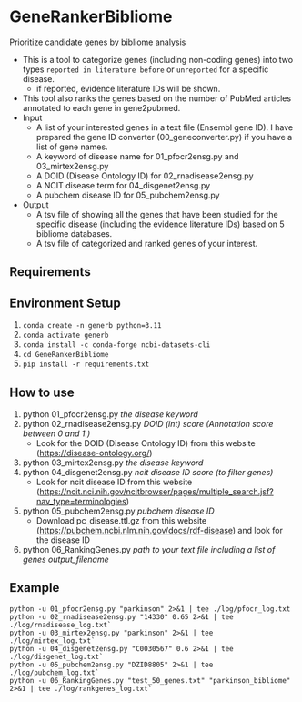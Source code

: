 # GeneRankerBibliome
Prioritize candidate genes by bibliome analysis
- This is a tool to categorize genes (including non-coding genes) into two types `reported in literature before` or `unreported` for a specific disease. 
    - if reported, evidence literature IDs will be shown. 
- This tool also ranks the genes based on the number of PubMed articles annotated to each gene in gene2pubmed.
- Input
    - A list of your interested genes in a text file (Ensembl gene ID). I have prepared the gene ID converter (00_geneconverter.py) if you have a list of gene names.
    - A keyword of disease name for 01_pfocr2ensg.py and 03_mirtex2ensg.py
    - A DOID (Disease Ontology ID) for 02_rnadisease2ensg.py
    - A NCIT disease term for 04_disgenet2ensg.py
    - A pubchem disease ID for 05_pubchem2ensg.py
- Output
    - A tsv file of showing all the genes that have been studied for the specific disease (including the evidence literature IDs) based on 5 bibliome databases.
    - A tsv file of categorized and ranked genes of your interest.

## Requirements


## Environment Setup
1. `conda create -n generb python=3.11`
2. `conda activate generb`
3. `conda install -c conda-forge ncbi-datasets-cli`
3. `cd GeneRankerBibliome`
4. `pip install -r requirements.txt`


## How to use
1. python 01_pfocr2ensg.py *the disease keyword* 
2. python 02_rnadisease2ensg.py *DOID* *(int) score (Annotation score between 0 and 1.)*
    - Look for the DOID (Disease Ontology ID) from this website (https://disease-ontology.org/)
3. python 03_mirtex2ensg.py *the disease keyword*
4. python 04_disgenet2ensg.py *ncit disease ID* *score (to filter genes)*
    - Look for ncit disease ID from this website (https://ncit.nci.nih.gov/ncitbrowser/pages/multiple_search.jsf?nav_type=terminologies)
5. python 05_pubchem2ensg.py *pubchem disease ID*
    - Download pc_disease.ttl.gz from this website (https://pubchem.ncbi.nlm.nih.gov/docs/rdf-disease) and look for the disease ID
6. python 06_RankingGenes.py *path to your text file including a list of genes* *output_filename*



## Example 
```
python -u 01_pfocr2ensg.py "parkinson" 2>&1 | tee ./log/pfocr_log.txt
python -u 02_rnadisease2ensg.py "14330" 0.65 2>&1 | tee ./log/rnadisease_log.txt` 
python -u 03_mirtex2ensg.py "parkinson" 2>&1 | tee ./log/mirtex_log.txt`
python -u 04_disgenet2ensg.py "C0030567" 0.6 2>&1 | tee ./log/disgenet_log.txt`
python -u 05_pubchem2ensg.py "DZID8805" 2>&1 | tee ./log/pubchem_log.txt`
python -u 06_RankingGenes.py "test_50_genes.txt" "parkinson_bibliome" 2>&1 | tee ./log/rankgenes_log.txt`
```
